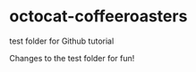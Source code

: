 octocat-coffeeroasters
======================

test folder for Github tutorial

Changes to the test folder for fun!
